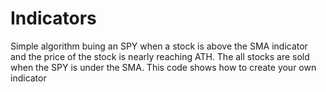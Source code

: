 # Indicators
Simple algorithm buing an SPY when a stock is above the SMA indicator and the price of the stock is nearly reaching ATH. The all stocks are sold when the SPY is under the SMA.
This code shows how to create your own indicator
